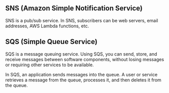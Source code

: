 ## SNS (Amazon Simple Notification Service)

SNS is a pub/sub service. In SNS, subscribers can be web servers, email addresses, AWS Lambda functions, etc.

## SQS (Simple Queue Service)

SQS is a message queuing service. Using SQS, you can send, store, and receive messages between software components, without losing messages or requiring other services to be available.

In SQS, an application sends messages into the queue. A user or service retrieves a message from the queue, processes it, and then deletes it from the queue.
